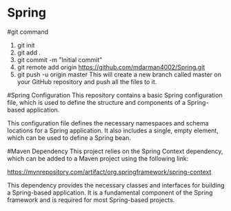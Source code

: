 # Spring

#git command
1. git init
2. git add .
3. git commit -m "Initial commit"
4. git remote add origin https://github.com/mdarman4002/Spring.git
5. git push -u origin master
   This will create a new branch called master on your GitHub repository and push all the files to it.

   
#Spring Configuration 
This repository contains a basic Spring configuration file, which is used to define the structure and components of a Spring-based application.
<?xml version="1.0" encoding="UTF-8"?>
<beans xmlns="http://www.springframework.org/schema/beans"
       xmlns:xsi="http://www.w3.org/2001/XMLSchema-instance"
       xmlns:context="http://www.springframework.org/schema/context"
       xmlns:p="http://www.springframework.org/schema/p"
       xsi:schemaLocation="http://www.springframework.org/schema/beans
           http://www.springframework.org/schema/beans/spring-beans.xsd
           http://www.springframework.org/schema/context
           http://www.springframework.org/schema/context/spring-context.xsd">

<bean>
</bean>
</beans>

This configuration file defines the necessary namespaces and schema locations for a Spring application. It also includes a single, empty <bean> element, which can be used to define a Spring bean.

#Maven Dependency
This project relies on the Spring Context dependency, which can be added to a Maven project using the following link:

https://mvnrepository.com/artifact/org.springframework/spring-context

This dependency provides the necessary classes and interfaces for building a Spring-based application. It is a fundamental component of the Spring framework and is required for most Spring-based projects.
